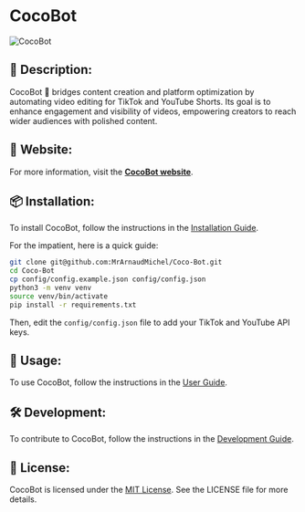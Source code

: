 # CocoBot

![CocoBot](https://github.com/MrArnaudMichel/Coco-Bot/blob/main/assets/images/CocoBotLogo.png?raw=true)

## 📝 Description:

CocoBot 🤖 bridges content creation and platform optimization by automating video editing for TikTok and YouTube Shorts. Its goal is to enhance engagement and visibility of videos, empowering creators to reach wider audiences with polished content.

## 📌 Website:

For more information, visit the **[CocoBot website](https://cocobot.arnaudmichel.fr/)**.

## 📦 Installation:

To install CocoBot, follow the instructions in the [Installation Guide](https://cocobot.arnaudmichel.fr/installation.html).

For the impatient, here is a quick guide:

```bash
git clone git@github.com:MrArnaudMichel/Coco-Bot.git
cd Coco-Bot
cp config/config.example.json config/config.json
python3 -m venv venv
source venv/bin/activate
pip install -r requirements.txt
```

Then, edit the `config/config.json` file to add your TikTok and YouTube API keys.

## 🚀 Usage:

To use CocoBot, follow the instructions in the [User Guide](https://cocobot.arnaudmichel.fr/usage.html).

## 🛠️ Development:

To contribute to CocoBot, follow the instructions in the [Development Guide](https://cocobot.arnaudmichel.fr/contributing.html).

## 📜 License:

CocoBot is licensed under the [MIT License](LICENSE). See the LICENSE file for more details.
